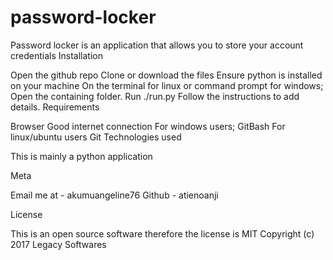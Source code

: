 # password-locker
Password locker is an application that allows you to store your account credentials
Installation

Open the github repo
Clone or download the files
Ensure python is installed on your machine
On the terminal for linux or command prompt for windows;
Open the containing folder.
Run ./run.py
Follow the instructions to add details.
Requirements

Browser
Good internet connection
For windows users;         GitBash
For linux/ubuntu users         Git
Technologies used

This is mainly a python application

Meta

Email me at - akumuangeline76 
Github - atienoanji

License

This is an open source software therefore the license is MIT 
Copyright (c) 2017 Legacy Softwares
